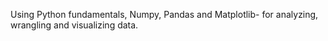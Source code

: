 Using Python fundamentals, Numpy, Pandas and Matplotlib- for analyzing, wrangling and visualizing data.
